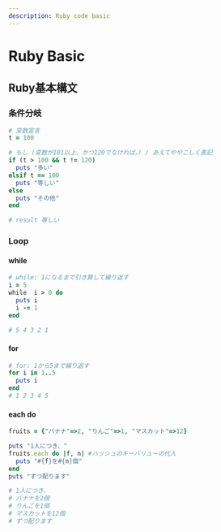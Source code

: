 ```yaml
---
description: Ruby code basic
---
```


# Ruby Basic

## Ruby基本構文

### 条件分岐

```ruby
# 変数宣言
t = 100

# もし (変数が101以上、かつ120でなければ。) / あえてややこしく表記
if (t > 100 && t != 120)
  puts "多い"
elsif t == 100
  puts "等しい"
else
  puts "その他"
end

# result 等しい
```

### Loop

#### while

```ruby
# while: 1になるまで引き算して繰り返す
i = 5
while  i > 0 do
  puts i
  i -= 1
end

# 5 4 3 2 1
```

#### for

```ruby
# for: 1から5まで繰り返す
for i in 1..5
  puts i
end
# 1 2 3 4 5
```

#### each do

```ruby
fruits = {"バナナ"=>2, "りんご"=>1, "マスカット"=>12}

puts "1人につき、"
fruits.each do |f, n| #ハッシュのキーバリューの代入
  puts "#{f}を#{n}個"
end
puts "ずつ配ります"

# 1人につき、
# バナナを2個
# りんごを1個
# マスカットを12個
# ずつ配ります
```
